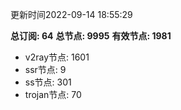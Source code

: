 更新时间2022-09-14 18:55:29

**总订阅: 64**
**总节点: 9995**
**有效节点: 1981**
- v2ray节点: 1601
- ssr节点: 9
- ss节点: 301
- trojan节点: 70
